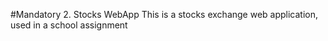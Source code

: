 #Mandatory 2. Stocks WebApp
This is a stocks exchange web application, used in a school assignment 
